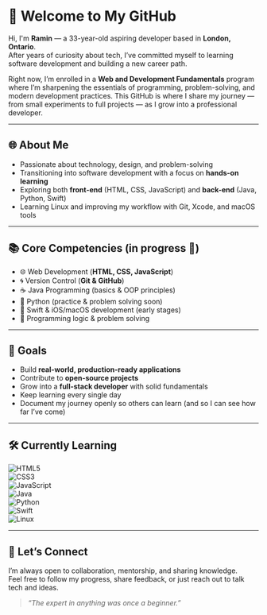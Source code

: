 # 👋 Welcome to My GitHub  

Hi, I'm **Ramin** — a 33-year-old aspiring developer based in **London, Ontario**.  
After years of curiosity about tech, I’ve committed myself to learning software development and building a new career path.  

Right now, I’m enrolled in a **Web and Development Fundamentals** program where I’m sharpening the essentials of programming, problem-solving, and modern development practices. This GitHub is where I share my journey — from small experiments to full projects — as I grow into a professional developer.  

---

## 🌐 About Me  
- Passionate about technology, design, and problem-solving  
- Transitioning into software development with a focus on **hands-on learning**  
- Exploring both **front-end** (HTML, CSS, JavaScript) and **back-end** (Java, Python, Swift)  
- Learning Linux and improving my workflow with Git, Xcode, and macOS tools  

---

## 📚 Core Competencies (in progress 🚧)  
- 🌐 Web Development (**HTML, CSS, JavaScript**)  
- 🌀 Version Control (**Git & GitHub**)  
- ☕ Java Programming (basics & OOP principles)  
- 🐍 Python (practice & problem solving soon)  
- 🍏 Swift & iOS/macOS development (early stages)  
- 🧩 Programming logic & problem solving  

---

## 🚀 Goals  
- Build **real-world, production-ready applications**  
- Contribute to **open-source projects**  
- Grow into a **full-stack developer** with solid fundamentals  
- Keep learning every single day  
- Document my journey openly so others can learn (and so I can see how far I’ve come)  

---

## 🛠️ Currently Learning  
![HTML5](https://img.shields.io/badge/HTML5-E34F26?style=for-the-badge&logo=html5&logoColor=white)  
![CSS3](https://img.shields.io/badge/CSS3-1572B6?style=for-the-badge&logo=css3&logoColor=white)  
![JavaScript](https://img.shields.io/badge/JavaScript-F7DF1E?style=for-the-badge&logo=javascript&logoColor=black)  
![Java](https://img.shields.io/badge/Java-007396?style=for-the-badge&logo=java&logoColor=white)  
![Python](https://img.shields.io/badge/Python-3776AB?style=for-the-badge&logo=python&logoColor=white)  
![Swift](https://img.shields.io/badge/Swift-FA7343?style=for-the-badge&logo=swift&logoColor=white)  
![Linux](https://img.shields.io/badge/Linux-FCC624?style=for-the-badge&logo=linux&logoColor=black)  

---

## 🔗 Let’s Connect  
I’m always open to collaboration, mentorship, and sharing knowledge.  
Feel free to follow my progress, share feedback, or just reach out to talk tech and ideas.  

> *“The expert in anything was once a beginner.”*  
